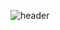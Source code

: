 ![header](https://capsule-render.vercel.app/api?type=blur=100&color=ffd580&text=🐵+소프트웨어학과+Jo+Eun-bi+🐵&fontSize=30&fontColor=8B4513&animation=fadeIn)
